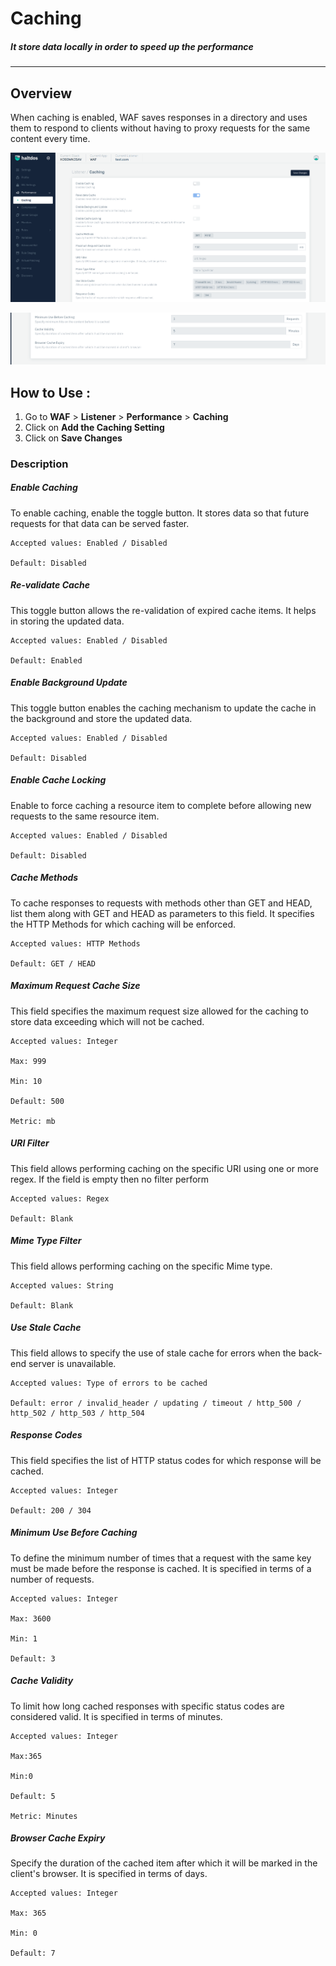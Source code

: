 # Caching
##### It store data locally in order to speed up the performance
---

## Overview
When caching is enabled, WAF saves responses in a directory and uses them to respond to clients without having to proxy requests for the same content every time.

![Caching](/img/waf/v7/docs/performance_caching.png)
  
![caching](/img/waf/v7/docs/prformance_caching1.png)  

## How to Use :

1. Go to **WAF** > **Listener** > **Performance** > **Caching**
2. Click on **Add the Caching Setting**
3. Click on **Save Changes**

### Description 

##### **Enable Caching**

To enable caching, enable the toggle button. It stores data so that future requests for that data can be served faster.

    Accepted values: Enabled / Disabled

    Default: Disabled

##### **Re-validate Cache**

This toggle button allows the re-validation of expired cache items. It helps in storing the updated data.

    Accepted values: Enabled / Disabled

    Default: Enabled

##### **Enable Background Update**

This toggle button enables the caching mechanism to update the cache in the background and store the updated data.

    Accepted values: Enabled / Disabled

    Default: Disabled

##### **Enable Cache Locking**

Enable to force caching a resource item to complete before allowing new requests to the same resource item.

    Accepted values: Enabled / Disabled

    Default: Disabled

##### **Cache Methods**

To cache responses to requests with methods other than GET and HEAD, list them along with GET and HEAD as parameters to this field. It specifies the HTTP Methods for which caching will be enforced.

    Accepted values: HTTP Methods

    Default: GET / HEAD

##### **Maximum Request Cache Size**

This field specifies the maximum request size allowed for the caching to store data exceeding which will not be cached.

    Accepted values: Integer    

    Max: 999

    Min: 10

    Default: 500

    Metric: mb

##### **URI Filter**

This field allows performing caching on the specific URI using one or more regex. If the field is empty then no filter perform

    Accepted values: Regex  

    Default: Blank 

##### **Mime Type Filter**

This field allows performing caching on the specific Mime type.

    Accepted values: String

    Default: Blank

##### **Use Stale Cache**

This field allows to specify the use of stale cache for errors when the back-end server is unavailable.

    Accepted values: Type of errors to be cached    

    Default: error / invalid_header / updating / timeout / http_500 / http_502 / http_503 / http_504 

##### **Response Codes**

This field specifies the list of HTTP status codes for which response will be cached. 

    Accepted values: Integer    

    Default: 200 / 304

##### **Minimum Use Before Caching**

To define the minimum number of times that a request with the same key must be made before the response is cached. It is specified in terms of a number of requests.

    Accepted values: Integer

    Max: 3600

    Min: 1

    Default: 3

##### **Cache Validity**

To limit how long cached responses with specific status codes are considered valid. It is specified in terms of minutes.

    Accepted values: Integer    

    Max:365

    Min:0

    Default: 5

    Metric: Minutes

##### **Browser Cache Expiry**

Specify the duration of the cached item after which it will be marked in the client's browser. It is specified in terms of days.

    Accepted values: Integer

    Max: 365

    Min: 0

    Default: 7
